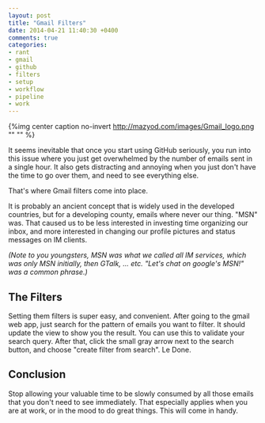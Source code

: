 ```yaml
---
layout: post
title: "Gmail Filters"
date: 2014-04-21 11:40:30 +0400
comments: true
categories: 
- rant
- gmail
- github
- filters
- setup
- workflow
- pipeline
- work
---
```


{%img center caption no-invert http://mazyod.com/images/Gmail_logo.png "" "" %}

It seems inevitable that once you start using GitHub seriously, you run into this issue where you just get overwhelmed by the number of emails sent in a single hour. It also gets distracting and annoying when you just don't have the time to go over them, and need to see everything else.

That's where Gmail filters come into place.

It is probably an ancient concept that is widely used in the developed countries, but for a developing county, emails where never our thing. "MSN" was. That caused us to be less interested in investing time organizing our inbox, and more interested in changing our profile pictures and status messages on IM clients.

*(Note to you youngsters, MSN was what we called all IM services, which was only MSN initially, then GTalk, ... etc. "Let's chat on google's MSN!" was a common phrase.)*

## The Filters

Setting them filters is super easy, and convenient. After going to the gmail web app, just search for the pattern of emails you want to filter. It should update the view to show you the result. You can use this to validate your search query. After that, click the small gray arrow next to the search button, and choose "create filter from search". Le Done.

## Conclusion

Stop allowing your valuable time to be slowly consumed by all those emails that you don't need to see immediately. That especially applies when you are at work, or in the mood to do great things. This will come in handy.
